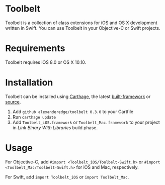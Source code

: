 # Toolbelt
Toolbelt is a collection of class extensions for iOS and OS X development written in Swift. You can use Toolbelt in your Objective-C or Swift projects.

# Requirements
Toolbelt requires iOS 8.0 or OS X 10.10.

# Installation
Toolbelt can be installed using [Carthage](https://github.com/Carthage/Carthage), the latest [built-framework](https://github.com/alexanderedge/Toolbelt/releases/latest) or [source](/Toolbelt/Toolbelt).

1. Add `github alexanderedge/toolbelt 0.3.0` to your Cartfile
2. Run `carthage update`
3. Add `Toolbelt_iOS.framework` or `Toolbelt_Mac.framework` to your project in _Link Binary With Libraries_ build phase.

# Usage
For Objective-C, add `#import <Toolbelt_iOS/Toolbelt-Swift.h>` or `#import <Toolbelt_Mac/Toolbelt-Swift.h>` for iOS and Mac, respectively.

For Swift, add `import Toolbelt_iOS` or `import Toolbelt_Mac`.
